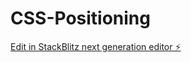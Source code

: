 # CSS-Positioning

[Edit in StackBlitz next generation editor ⚡️](https://stackblitz.com/~/github.com/athithyaramaa1/CSS-Positioning)
